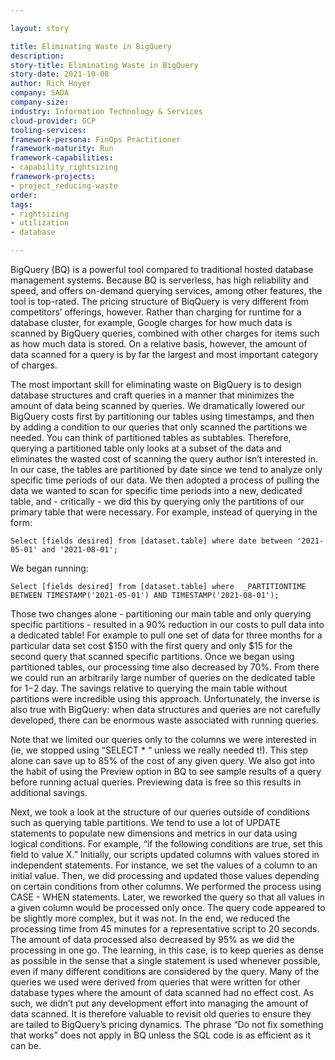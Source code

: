 ```yaml
---

layout: story

title: Eliminating Waste in BigQuery
description:
story-title: Eliminating Waste in BigQuery
story-date: 2021-10-08
author: Rich Hoyer
company: SADA
company-size:
industry: Information Technology & Services
cloud-provider: GCP
tooling-services:
framework-persona: FinOps Practitioner
framework-maturity: Run
framework-capabilities:
- capability_rightsizing
framework-projects:
- project_reducing-waste
order:
tags:
- rightsizing
- utilization
- database

---
```


BigQuery (BQ) is a powerful tool compared to traditional hosted database management systems. Because BQ is serverless, has high reliability and speed, and offers on-demand querying services, among other features, the tool is top-rated. The pricing structure of BiqQuery is very different from competitors’ offerings, however. Rather than charging for runtime for a database cluster, for example, Google charges for how much data is scanned by BigQuery queries, combined with other charges for items such as how much data is stored. On a relative basis, however, the amount of data scanned for a query is by far the largest and most important category of charges.

The most important skill for eliminating waste on BigQuery is to design database structures and craft queries in a manner that minimizes the amount of data being scanned by queries. We dramatically lowered our BigQuery costs first by partitioning our tables using timestamps, and then by adding a condition to our queries that only scanned the partitions we needed. You can think of partitioned tables as subtables. Therefore, querying a partitioned table only looks at a subset of the data and eliminates the wasted cost of scanning the query author isn’t interested in. In our case, the tables are partitioned by date since we tend to analyze only specific time periods of our data. We then adopted a process of pulling the data we wanted to scan for specific time periods into a new, dedicated table, and - critically - we did this by querying only the partitions of our primary table that were necessary. For example, instead of querying in the form:

```Select [fields desired] from [dataset.table] where date between '2021-05-01' and '2021-08-01';```

We began running:

```Select [fields desired] from [dataset.table] where  _PARTITIONTIME BETWEEN TIMESTAMP('2021-05-01') AND TIMESTAMP('2021-08-01');```

Those two changes alone - partitioning our main table and only querying specific partitions - resulted in a 90% reduction in our costs to pull data into a dedicated table! For example to pull one set of data for three months for a particular data set cost $150 with the first query and only $15 for the second query that scanned specific partitions. Once we began using partitioned tables, our processing time also decreased by 70%. From there we could run an arbitrarily large number of queries on the dedicated table for $1-$2 day. The savings relative to querying the main table without partitions were incredible using this approach. Unfortunately, the inverse is also true with BigQuery: when data structures and queries are not carefully developed, there can be enormous waste associated with running queries.

Note that we limited our queries only to the columns we were interested in (ie, we stopped using “SELECT * “ unless we really needed t!). This step alone can save up to 85% of the cost of any given query. We also got into the habit of using the Preview option in BQ to see sample results of a query before running actual queries. Previewing data is free so this results in additional savings.

Next, we took a look at the structure of our queries outside of conditions such as querying table partitions. We tend to use a lot of UPDATE statements to populate new dimensions and metrics in our data using logical conditions. For example, “if the following conditions are true, set this field to value X.” Initially, our scripts updated columns with values stored in independent statements. For instance, we set the values of a column to an initial value. Then, we did processing and updated those values depending on certain conditions from other columns. We performed the process using CASE - WHEN statements. Later, we reworked the query so that all values in a given column would be processed only once. The query code appeared to be slightly more complex, but it was not. In the end, we reduced the processing time from 45 minutes for a representative script to 20 seconds. The amount of data processed also decreased by 95% as we did the processing in one go. The learning, in this case, is to keep queries as dense as possible in the sense that a single statement is used whenever possible, even if many different conditions are considered by the query. Many of the queries we used were derived from queries that were written for other database types where the amount of data scanned had no effect cost. As such, we didn’t put any development effort into managing the amount of data scanned. It is therefore valuable to revisit old queries to ensure they are tailed to BigQuery’s pricing dynamics. The phrase “Do not fix something that works” does not apply in BQ unless the SQL code is as efficient as it can be.
